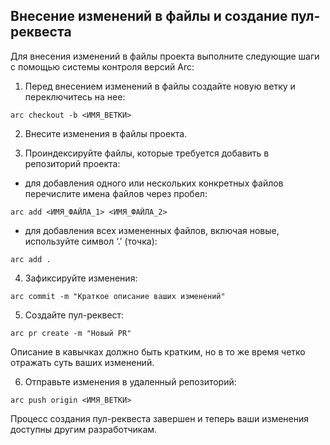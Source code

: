 ## Внесение изменений в файлы и создание пул-реквеста

Для внесения изменений в файлы проекта выполните следующие шаги с помощью системы контроля версий Arc:

1. Перед внесением изменений в файлы создайте новую ветку и переключитесь на нее:
```
arc checkout -b <ИМЯ_ВЕТКИ>
```
2. Внесите изменения в файлы проекта.

3. Проиндексируйте файлы, которые требуется добавить в репозиторий проекта:

- для добавления одного или нескольких конкретных файлов перечислите имена файлов через пробел: 
```
arc add <ИМЯ_ФАЙЛА_1> <ИМЯ_ФАЙЛА_2>
```
- для добавления всех измененных файлов, включая новые, используйте символ ‘.’ (точка):
```
arc add .
```

4. Зафиксируйте изменения:
```
arc commit -m "Краткое описание ваших изменений"
```
5. Создайте пул-реквест:
```
arc pr create -m "Новый PR"
```
Описание в кавычках должно быть кратким, но в то же время четко отражать суть ваших изменений.

6. Отправьте изменения в удаленный репозиторий:
```
arc push origin <ИМЯ_ВЕТКИ>
```

Процесс создания пул-реквеста завершен и теперь ваши изменения доступны другим разработчикам.
